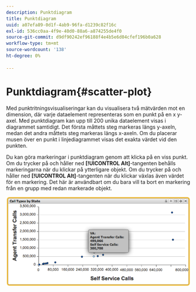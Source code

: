 ```yaml
---
description: Punktdiagram
title: Punktdiagram
uuid: a07efa89-0d1f-4ab9-96fa-d1239c82f16c
exl-id: 536cc0aa-4f9e-40d0-88a6-a874255de4f0
source-git-commit: d9df90242ef96188f4e4b5e6d04cfef196b0a628
workflow-type: tm+mt
source-wordcount: '138'
ht-degree: 0%

---
```


# Punktdiagram{#scatter-plot}

Med punktritningsvisualiseringar kan du visualisera två mätvärden mot en dimension, där varje dataelement representeras som en punkt på en x y-axel. Med punktdiagram kan upp till 200 unika dataelement visas i diagrammet samtidigt. Det första måttets steg markeras längs y-axeln, medan det andra måttets steg markeras längs x-axeln. Om du placerar musen över en punkt i linjediagrammet visas det exakta värdet vid den punkten.

Du kan göra markeringar i punktdiagram genom att klicka på en viss punkt. Om du trycker på och håller ned **[!UICONTROL Alt]**-tangenten behålls markeringarna när du klickar på ytterligare objekt. Om du trycker på och håller ned **[!UICONTROL Alt]**-tangenten när du klickar växlas även värdet för en markering. Det här är användbart om du bara vill ta bort en markering från en grupp med redan markerade objekt.

![](assets/scatter_plot.png)
